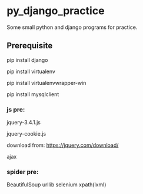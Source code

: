 # py_django_practice

Some small python and django programs for practice.

## Prerequisite
pip install django

pip install virtualenv

pip install virtualenvwrapper-win

pip install mysqlclient

### js pre:
jquery-3.4.1.js

jquery-cookie.js

download from: https://jquery.com/download/

ajax

### spider pre:

BeautifulSoup
urllib
selenium
xpath(lxml)
